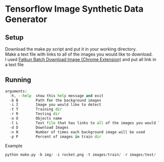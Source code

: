 # Tensorflow Image Synthetic Data Generator
## Setup
Download the make.py script and put it in your working directory.
<br/>Make a text file with links to all of the images you would like to download.
<br/>I used [Fatkun Batch Download Image (Chrome Extension)](https://chrome.google.com/webstore/detail/fatkun-batch-download-ima/nnjjahlikiabnchcpehcpkdeckfgnohf) and put all link in a text file
## Running
``` python
arguments:
  -h, --help  show this help message and exit
  -b B        Path for the background images
  -i I        Image you would like to detect
  -t T        Training dir
  -r R        Testing dir
  -o O        Objects name
  -l L        Text file that has links to all of the images you would like to download
  -d D        Download Images
  -n N        Number of times each background image will be used
  -p P        Percent of images in train dir
```
Example
``` python
python make.py -b img/ -i rocket.png -t images/train/ -r images/test/ -o Rocket -l links.txt -d True -n 2
```